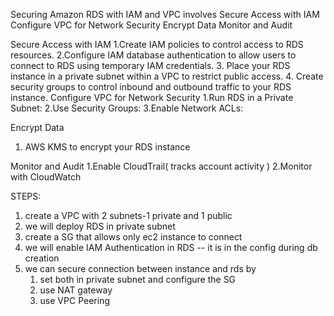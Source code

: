 Securing Amazon RDS with IAM and VPC involves
  Secure Access with IAM
  Configure VPC for Network Security
  Encrypt Data
  Monitor and Audit

Secure Access with IAM
  1.Create IAM policies to control access to RDS resources.
  2.Configure IAM database authentication to allow users to connect to RDS using temporary IAM credentials.
  3. Place your RDS instance in a private subnet within a VPC to restrict public access.
  4. Create security groups to control inbound and outbound traffic to your RDS instance.
Configure VPC for Network Security
  1.Run RDS in a Private Subnet:
  2.Use Security Groups:
  3.Enable Network ACLs:

Encrypt Data
  1. AWS KMS to encrypt your RDS instance

Monitor and Audit
  1.Enable CloudTrail( tracks account activity )
  2.Monitor with CloudWatch


  STEPS:

  1. create a VPC with 2 subnets-1 private and 1 public
  2. we will deploy RDS in private subnet
  3. create a SG that allows only ec2 instance to connect
  4. we will enable IAM Authentication in RDS -- it is in the config during db creation
  5.  we can secure connection between instance and rds by
        1. set both in private subnet and configure the SG
        2. use NAT gateway
        3. use VPC Peering
